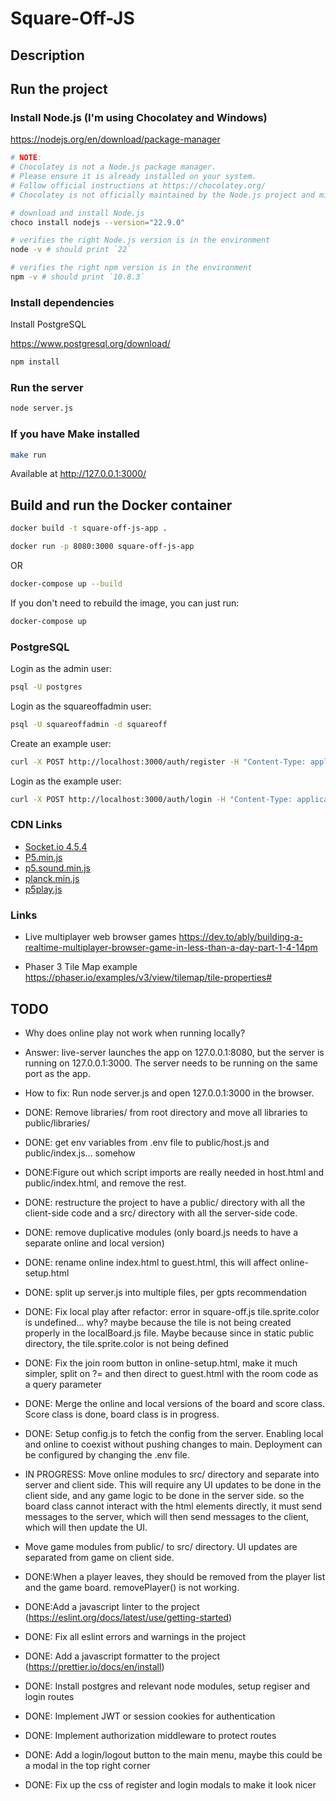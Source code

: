 # Square-Off-JS

## Description

## Run the project

### Install Node.js (I'm using Chocolatey and Windows)

https://nodejs.org/en/download/package-manager
```bash
# NOTE:
# Chocolatey is not a Node.js package manager.
# Please ensure it is already installed on your system.
# Follow official instructions at https://chocolatey.org/
# Chocolatey is not officially maintained by the Node.js project and might not support the v22.9.0 version of Node.js

# download and install Node.js
choco install nodejs --version="22.9.0"

# verifies the right Node.js version is in the environment
node -v # should print `22`

# verifies the right npm version is in the environment
npm -v # should print `10.8.3`
```

### Install dependencies

Install PostgreSQL

https://www.postgresql.org/download/

```bash
npm install
```

### Run the server

```bash
node server.js
```

### If you have Make installed

```bash
make run
```

Available at http://127.0.0.1:3000/

## Build and run the Docker container

```bash
docker build -t square-off-js-app .

docker run -p 8080:3000 square-off-js-app
```
OR

```bash
docker-compose up --build
```

If you don't need to rebuild the image, you can just run:

```bash
docker-compose up
```

### PostgreSQL

Login as the admin user:

```bash
psql -U postgres
```

Login as the squareoffadmin user:   

```bash
psql -U squareoffadmin -d squareoff
```

Create an example user:

```bash
curl -X POST http://localhost:3000/auth/register -H "Content-Type: application/json" -d "{\"username\": \"user123\", \"email\": \"user@example.com\", \"password\": \"mypassword\"}"
```

Login as the example user:

```bash
curl -X POST http://localhost:3000/auth/login -H "Content-Type: application/json" -d "{\"emailOrUsername\": \"user@example.com\", \"password\": \"mypassword\"}"
```

### CDN Links

- [Socket.io 4.5.4](https://cdn.socket.io/4.5.4/socket.io.min.js)
- [P5.min.js](https://cdn.jsdelivr.net/npm/p5@1/lib/p5.min.js)
- [p5.sound.min.js](https://cdn.jsdelivr.net/npm/p5@1/lib/addons/p5.sound.min.js)
- [planck.min.js](https://cdn.jsdelivr.net/npm/planck@latest/dist/planck.min.js)
- [p5play.js](https://p5play.org/v3/p5play.js)

### Links
- Live multiplayer web browser games https://dev.to/ably/building-a-realtime-multiplayer-browser-game-in-less-than-a-day-part-1-4-14pm

- Phaser 3 Tile Map example https://phaser.io/examples/v3/view/tilemap/tile-properties#

## TODO

- Why does online play not work when running locally?
- Answer: live-server launches the app on 127.0.0.1:8080, but the server is running on 127.0.0.1:3000. The server needs to be running on the same port as the app.
- How to fix: Run node server.js and open 127.0.0.1:3000 in the browser.

- DONE: Remove libraries/ from root directory and move all libraries to public/libraries/

- DONE: get env variables from .env file to public/host.js and public/index.js... somehow

- DONE:Figure out which script imports are really needed in host.html and public/index.html, and remove the rest.

- DONE: restructure the project to have a public/ directory with all the client-side code and a src/ directory with all the server-side code.

- DONE: remove duplicative modules (only board.js needs to have a separate online and local version)

- DONE: rename online index.html to guest.html, this will affect online-setup.html

- DONE: split up server.js into multiple files, per gpts recommendation

- DONE: Fix local play after refactor: error in square-off.js tile.sprite.color is undefined... why? maybe because the tile is not being created properly in the localBoard.js file. Maybe because since in static public directory, the tile.sprite.color is not being defined

- DONE: Fix the join room button in online-setup.html, make it much simpler, split on ?= and then direct to guest.html with the room code as a query parameter

- DONE: Merge the online and local versions of the board and score class. Score class is done, board class is in progress.

- DONE: Setup config.js to fetch the config from the server. Enabling local and online to coexist without pushing changes to main. Deployment can be configured by changing the .env file.

- IN PROGRESS: Move online modules to src/ directory and separate into server and client side. This will require any UI updates to be done in the client side, and any game logic to be done in the server side. so the board class cannot interact with the html elements directly, it must send messages to the server, which will then send messages to the client, which will then update the UI.

- Move game modules from public/ to src/ directory. UI updates are separated from game on client side.

- DONE:When a player leaves, they should be removed from the player list and the game board. removePlayer() is not working.

- DONE:Add a javascript linter to the project (https://eslint.org/docs/latest/use/getting-started)

- DONE: Fix all eslint errors and warnings in the project

- DONE: Add a javascript formatter to the project (https://prettier.io/docs/en/install)

- DONE: Install postgres and relevant node modules, setup regiser and login routes

- DONE: Implement JWT or session cookies for authentication

- DONE: Implement authorization middleware to protect routes

- DONE: Add a login/logout button to the main menu, maybe this could be a modal in the top right corner

- DONE: Fix up the css of register and login modals to make it look nicer

